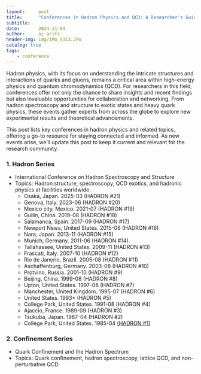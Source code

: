 ```yaml
---
layout:     post
title:      "Conferences in Hadron Physics and QCD: A Researcher's Guide"
subtitle:   
date:       2024-11-04
author:     aj.arifi
header-img: img/IMG_5313.JPG
catalog: true
tags:
    - conference
---
```


Hadron physics, with its focus on understanding the intricate structures and interactions of quarks and gluons, 
remains a critical area within high-energy physics and quantum chromodynamics (QCD). 
For researchers in this field, conferences offer not only the chance to share insights 
and recent findings but also invaluable opportunities for collaboration and networking. 
From hadron spectroscopy and structure to exotic states and heavy quark physics, 
these events gather experts from across the globe to explore new experimental results and theoretical advancements.

This post lists key conferences in hadron physics and related topics, offering a go-to resource for staying connected and informed. 
As new events arise, we’ll update this post to keep it current and relevant for the research community.

### 1. Hadron Series
  - International Conference on Hadron Spectroscopy and Structure 
  - Topics: Hadron structure, spectroscopy, QCD exotics, and hadronic physics at facilities worldwide.
    - Osaka, Japan. 2025-03 (HADRON #21)
    - Genova, Italy. 2023-06 (HADRON #20)
    - Mexico city, Mexico. 2021-07 (HADRON #19)
    - Guilin, China. 2019-08 (HADRON #18)
    - Salamanca, Spain. 2017-09 (HADRON #17)
    - Newport News, United States. 2015-09 (HADRON #16)
    - Nara, Japan. 2013-11 (HADRON #15)
    - Munich, Germany. 2011-06 (HADRON #14)
    - Tallahassee, United States. 2009-11 (HADRON #13)
    - Frascati, Italy. 2007-10 (HADRON #12)
    - Rio de Janerio, Brazil. 2005-08 (HADRON #11)
    - Aschaffenburg, Germany. 2003-08 (HADRON #10)
    - Protvino, Russia. 2001-10 (HADRON #9)
    - Beijing, China. 1999-08 (HADRON #8)
    - Upton, United States. 1997-08 (HADRON #7)
    - Manchester, United Kingdom. 1995-07 (HADRON #6)
    - United States. 1993* (HADRON #5)
    - College Park, United States. 1991-08 (HADRON #4)
    - Ajaccio, France. 1989-09 (HADRON #3)
    - Tsukuba, Japan. 1987-04 (HADRON #2)
    - College Park, United States. 1985-04 [(HADRON #1)](https://inspirehep.net/conferences/965770)


### 2. Confinement Series
  - Quark Confinement and the Hadron Spectrum
  - Topics: Quark confinement, hadron spectroscopy, lattice QCD, and non-perturbative QCD
